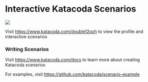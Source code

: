 # Interactive Katacoda Scenarios

[![](http://shields.katacoda.com/katacoda/double12gzh/count.svg)](https://www.katacoda.com/double12gzh "Get your profile on Katacoda.com")

Visit https://www.katacoda.com/double12gzh to view the profile and interactive scenarios

### Writing Scenarios
Visit https://www.katacoda.com/docs to learn more about creating Katacoda scenarios

For examples, visit https://github.com/katacoda/scenario-example
